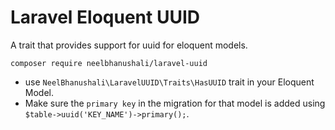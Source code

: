 # Laravel Eloquent UUID
A trait that provides support for uuid for eloquent models.

`composer require neelbhanushali/laravel-uuid`

- use `NeelBhanushali\LaravelUUID\Traits\HasUUID` trait in your Eloquent Model.
- Make sure the `primary key` in the migration for that model is added using `$table->uuid('KEY_NAME')->primary();`.
